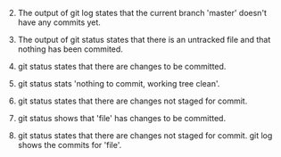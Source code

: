 2. The output of git log states that the current branch 'master' doesn't have any commits yet.

4. The output of git status states that there is an untracked file and that nothing has been commited.

6. git status states that there are changes to be committed.

8. git status stats 'nothing to commit, working tree clean'.

10. git status states that there are changes not staged for commit.

12. git status shows that 'file' has changes to be committed.

15. git status states that there are changes not staged for commit. git log shows the commits for 'file'.